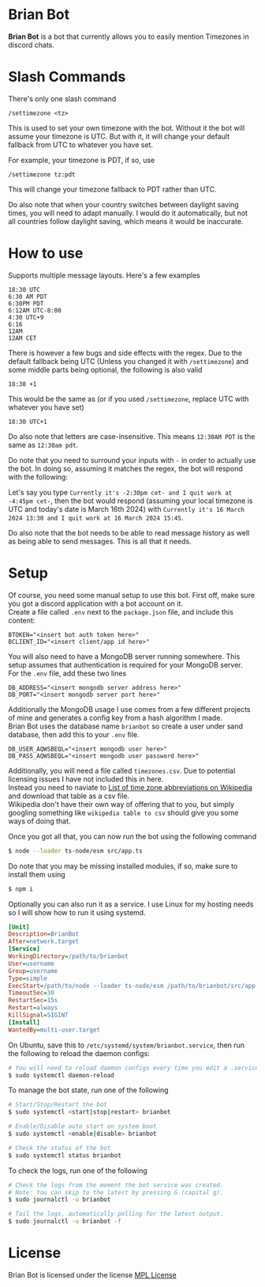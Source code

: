 # Brian Bot
**Brian Bot** is a bot that currently allows you to easily mention Timezones in discord chats.

# Slash Commands
There's only one slash command
```
/settimezone <tz>
```
This is used to set your own timezone with the bot. Without it the bot will assume your timezone is UTC. But with it, it will change your default fallback from UTC to whatever you have set.

For example, your timezone is PDT, if so, use
```
/settimezone tz:pdt
```
This will change your timezone fallback to PDT rather than UTC.

Do also note that when your country switches between daylight saving times, you will need to adapt manually. I would do it automatically, but not all countries follow daylight saving, which means it would be inaccurate.

# How to use
Supports multiple message layouts.
Here's a few examples
```
18:30 UTC
6:30 AM PDT
6:30PM PDT
6:12AM UTC-8:00
4:30 UTC+9
6:16
12AM
12AM CET
```

There is however a few bugs and side effects with the regex. Due to the default fallback being UTC (Unless you changed it with `/settimezone`) and some middle parts being optional, the following is also valid
```
18:30 +1
```

This would be the same as (or if you used `/settimezone`, replace UTC with whatever you have set)
```
18:30 UTC+1
```

Do also note that letters are case-insensitive.
This means `12:30AM PDT` is the same as `12:30am pdt`.

Do note that you need to surround your inputs with `-` in order to actually use the bot. In doing so, assuming it matches the regex, the bot will respond with the following:

Let's say you type `Currently it's -2:30pm cet- and I quit work at -4:45pm cet-`, then the bot would respond (assuming your local timezone is UTC and today's date is March 16th 2024) with `Currently it's 16 March 2024 13:30 and I quit work at 16 March 2024 15:45`.

Do also note that the bot needs to be able to read message history as well as being able to send messages. This is all that it needs.

# Setup
Of course, you need some manual setup to use this bot. First off, make sure you got a discord application with a bot account on it.<br>
Create a file called `.env` next to the `package.json` file, and include this content:
```
BTOKEN="<insert bot auth token here>"
BCLIENT_ID="<insert client/app id here>"
```

You will also need to have a MongoDB server running somewhere. This setup assumes that authentication is required for your MongoDB server.<br>
For the `.env` file, add these two lines
```
DB_ADDRESS="<insert mongodb server address here>"
DB_PORT="<insert mongodb server port here>"
```
Additionally the MongoDB usage I use comes from a few different projects of mine and generates a config key from a hash algorithm I made.<br>
Brian Bot uses the database name `brianbot` so create a user under sand database, then add this to your `.env` file.
```
DB_USER_AQWSBEQL="<insert mongodb user here>"
DB_PASS_AQWSBEQL="<insert mongodb user password here>"
```

Additionally, you will need a file called `timezones.csv`. Due to potential licensing issues I have not included this in here.<br>
Instead you need to naviate to [List of time zone abbreviations on Wikipedia](https://en.wikipedia.org/wiki/List_of_time_zone_abbreviations) and download that table as a csv file.<br>
Wikipedia don't have their own way of offering that to you, but simply googling something like `wikipedia table to csv` should give you some ways of doing that.

Once you got all that, you can now run the bot using the following command
```sh
$ node --loader ts-node/esm src/app.ts
```

Do note that you may be missing installed modules, if so, make sure to install them using
```sh
$ npm i
```

Optionally you can also run it as a service. I use Linux for my hosting needs so I will show how to run it using systemd.
```ini
[Unit]
Description=BrianBot
After=network.target
[Service]
WorkingDirectory=/path/to/brianbot
User=username
Group=username
Type=simple
ExecStart=/path/to/node --loader ts-node/esm /path/to/brianbot/src/app.js
TimeoutSec=30
RestartSec=15s
Restart=always
KillSignal=SIGINT
[Install]
WantedBy=multi-user.target
```
On Ubuntu, save this to ``/etc/systemd/system/brianbot.service``, then run the following to reload the daemon configs:
```sh
# You will need to reload daemon configs every time you edit a .service file
$ sudo systemctl daemon-reload
```

To manage the bot state, run one of the following
```sh
# Start/Stop/Restart the bot
$ sudo systemctl <start|stop|restart> brianbot

# Enable/Disable auto start on system boot
$ sudo systemctl <enable|disable> brianbot

# Check the status of the bot
$ sudo systemctl status brianbot
```

To check the logs, run one of the following
```sh
# Check the logs from the moment the bot service was created.
# Note: You can skip to the latest by pressing G (capital g).
$ sudo journalctl -u brianbot

# Tail the logs, automatically polling for the latest output.
$ sudo journalctl -u brianbot -f
```

# License
Brian Bot is licensed under the license [MPL License](https://github.com/Kirdow/BrianBot/blob/master/LICENSE)
